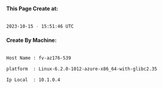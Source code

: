 
   
#### This Page Create at:

```bash

2023-10-15 - 15:51:46 UTC

```

#### Create By Machine:

```bash

Host Name : fv-az176-539

platform  : Linux-6.2.0-1012-azure-x86_64-with-glibc2.35

Ip Local  : 10.1.0.4

```

